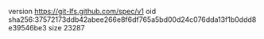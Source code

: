 version https://git-lfs.github.com/spec/v1
oid sha256:37572173ddb42abee266e8f6df765a5bd00d24c076dda13f1b0ddd8e39546be3
size 23287
